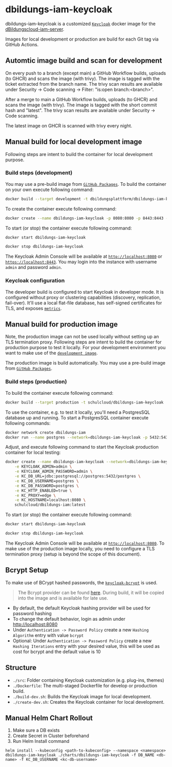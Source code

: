 # dbildungs-iam-keycloak

dbildungs-iam-keycloak is a customized [`Keycloak`](https://github.com/keycloak/keycloak) docker image for the [dBildungscloud-iam-server](https://github.com/dBildungsplattform/dbildungs-iam-server).

Images for local development or production are build for each Git tag via GitHub Actions.

## Automtic image build and scan for development
On every push to a branch (except main) a GitHub Workflow builds, uploads (to GHCR) and scans the image (with trivy). The image is tagged with the ticket extracted from the branch name. The trivy scan results are available under Security -> Code scanning -> Filter: "is:open branch:\<branch\>".

After a merge to main a GitHub Workflow builds, uploads (to GHCR) and scans the image (with trivy). The image is tagged with the short commit hash and "latest". The trivy scan results are available under Security -> Code scanning.

The latest image on GHCR is scanned with trivy every night.

## Manual build for local development image

Following steps are intent to build the container for local development purpose.

### Build steps (development)

You may use a pre-build image from [`GitHub Packages`](https://github.com/orgs/hpi-schul-cloud/packages?repo_name=dbildungs-iam). To build the container on your own execute following command:

```bash
docker build --target development -t dbildungsplattform/dbildungs-iam-keycloak/dev .
```

To create the container execute following command:

```bash
docker create --name dbildungs-iam-keycloak -p 8080:8080 -p 8443:8443 -e KEYCLOAK_ADMIN=admin -e KEYCLOAK_ADMIN_PASSWORD=admin dbildungsplattform/dbildungs-iam-keycloud/dev:latest
```

To start (or stop) the container execute following command:

```bash
docker start dbildungs-iam-keycloak
```

```bash
docker stop dbildungs-iam-keycloak
```

The Keycloak Admin Console will be available at [`http://localhost:8080`](http://localhost:8080) or [`https://localhost:8443`](https://localhost:8443). You may login into the instance with username `admin` and password `admin`.

### Keycloak configuration

The developer build is configured to start Keycloak in developer mode. It is configured without proxy or clustering capabilities (discovery, replication, fail-over). It'll use a local flat-file database, has self-signed certificates for TLS, and exposes [`metrics`](http://localhost:8080/metrics).

## Manual build for production image

Note, the production image can not be used locally without setting up an TLS termination proxy. Following steps are intent to build the container for production purpose to test it locally. For your development environment you want to make use of the [`development image`](#manual-build-for-local-development-image).

The production image is build automatically. You may use a pre-build image from [`GitHub Packages`](https://github.com/dBildungsplattform/dbildungs-iam-keycloak/pkgs/container/dbildungs-iam-keycloak).

### Build steps (production)

To build the container execute following command:

```bash
docker build --target production -t schulcloud/dbildungs-iam-keycloak .
```

To use the container, e.g. to test it locally, you'll need a PostgresSQL database up and running. To start a PostgresSQL container execute following commands:

```bash
docker network create dbildungs-iam
docker run --name postgres --network=dbildungs-iam-keycloak -p 5432:5432 -e POSTGRES_PASSWORD=postgres -d postgres
```

Adjust, and execute following command to start the Keycloak production container for local testing:

```bash
docker create --name dbildungs-iam-keycloak --network=dbildungs-iam-keycloak -p 8080:8080 \
    -e KEYCLOAK_ADMIN=admin \
    -e KEYCLOAK_ADMIN_PASSWORD=admin \
    -e KC_DB_URL=jdbc:postgresql://postgres:5432/postgres \
    -e KC_DB_USERNAME=postgres \
    -e KC_DB_PASSWORD=postgres \
    -e KC_HTTP_ENABLED=true \
    -e KC_PROXY=edge \
    -e KC_HOSTNAME=localhost:8080 \
    schulcloud/dbildungs-iam:latest
```

To start (or stop) the container execute following command:

```bash
docker start dbildungs-iam-keycloak
```

```bash
docker stop dbildungs-iam-keycloak
```

The Keycloak Admin Console will be available at [`http://localhost:8080`](http://localhost:8080). To make use of the production image locally, you need to configure a TLS termination proxy (setup is beyond the scope of this document).

## Bcrypt Setup

To make use of BCrypt hashed passwords, the [`keycloak-bcrypt`](https://github.com/leroyguillaume/keycloak-bcrypt/) is used.

> The Bcrypt provider can be found [here](./src/providers). During build, it will be copied into the image and is
> available for late use.

- By default, the default Keycloak hashing provider will be used for password hashing
- To change the default behavior, login as admin under <http://localhost:8080>
- Under `Authentication -> Password Policy` create a new `Hashing Algorithm` entry with value `bcrypt`
- Optional: Under `Authentication -> Password Policy` create a new `Hashing Iterations` entry with your desired value, this will be used as cost for bcrypt and the default value is 10

## Structure

- `./src`: Folder containing Keycloak customization (e.g. plug-ins, themes)
- `./Dockerfile`: The multi-staged Dockerfile for develop or production build.
- `./build-dev.sh`: Builds the Keycloak image for local development.
- `./create-dev.sh`: Creates the Keycloak container for local development.




## Manual Helm Chart Rollout
1. Make sure a DB exists
2. Create Secret in Cluster beforehand
3. Run Helm Install command


```
helm install --kubeconfig <path-to-kubeconfig> --namespace <namespace> dbildungs-iam-keycloak ./charts/dbildungs-iam-keycloak -f DB_NAME <db-name> -f KC_DB_USERNAME <kc-db-username>
```